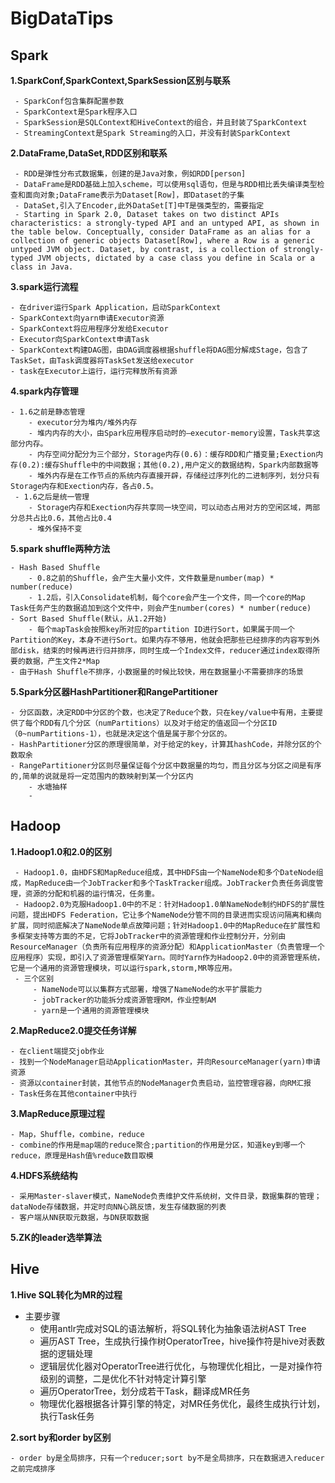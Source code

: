 # BigDataTips

## Spark 

__1.SparkConf,SparkContext,SparkSession区别与联系__

	 - SparkConf包含集群配置参数
	 - SparkContext是Spark程序入口
	 - SparkSession是SQLContext和HiveContext的组合，并且封装了SparkContext
	 - StreamingContext是Spark Streaming的入口，并没有封装SparkContext

 __2.DataFrame,DataSet,RDD区别和联系__
 
	 - RDD是弹性分布式数据集，创建的是Java对象，例如RDD[person]
	 - DataFrame是RDD基础上加入scheme，可以使用sql语句，但是与RDD相比丢失编译类型检查和面向对象;DataFrame表示为Dataset[Row]，即Dataset的子集
	 - DataSet,引入了Encoder,此外DataSet[T]中T是强类型的，需要指定
	 - Starting in Spark 2.0, Dataset takes on two distinct APIs characteristics: a strongly-typed API and an untyped API, as shown in the table below. Conceptually, consider DataFrame as an alias for a collection of generic objects Dataset[Row], where a Row is a generic untyped JVM object. Dataset, by contrast, is a collection of strongly-typed JVM objects, dictated by a case class you define in Scala or a class in Java.

 __3.spark运行流程__
 
 	- 在driver运行Spark Application，启动SparkContext
 	- SparkContext向yarn申请Executor资源
 	- SparkContext将应用程序分发给Executor
 	- Executor向SparkContext申请Task
 	- SparkContext构建DAG图，由DAG调度器根据shuffle将DAG图分解成Stage，包含了TaskSet，由Task调度器将TaskSet发送给executor
 	- task在Executor上运行，运行完释放所有资源

 __4.spark内存管理__
 
 	- 1.6之前是静态管理
	 	- executor分为堆内/堆外内存
	 	- 堆内内存的大小，由Spark应用程序启动时的–executor-memory设置，Task共享这部分内存。
	 	- 内存空间分配分为三个部分，Storage内存(0.6)：缓存RDD和广播变量;Exection内存(0.2):缓存Shuffle中的中间数据；其他(0.2),用户定义的数据结构，Spark内部数据等
	 	- 堆外内存是在工作节点的系统内存直接开辟，存储经过序列化的二进制序列，划分只有Storage内存和Exection内存，各占0.5。
	 - 1.6之后是统一管理
	 	- Storage内存和Exection内存共享同一块空间，可以动态占用对方的空闲区域，两部分总共占比0.6，其他占比0.4
	 	- 堆外保持不变

__5.spark shuffle两种方法__ 

	- Hash Based Shuffle
		- 0.8之前的Shuffle，会产生大量小文件，文件数量是number(map) * number(reduce)
		- 1.2后，引入Consolidate机制，每个core会产生一个文件，同一个core的Map Task任务产生的数据追加到这个文件中，则会产生number(cores) * number(reduce)
	- Sort Based Shuffle(默认，从1.2开始)
		- 每个mapTask会按照key所对应的partition ID进行Sort，如果属于同一个Partition的Key，本身不进行Sort。如果内存不够用，他就会把那些已经排序的内容写到外部disk，结束的时候再进行归并排序，同时生成一个Index文件，reducer通过index取得所要的数据，产生文件2*Map
	- 由于Hash Shuffle不排序，小数据量的时候比较快，用在数据量小不需要排序的场景

__5.Spark分区器HashPartitioner和RangePartitioner__

	- 分区函数，决定RDD中分区的个数，也决定了Reduce个数，只在key/value中有用，主要提供了每个RDD有几个分区（numPartitions）以及对于给定的值返回一个分区ID（0~numPartitions-1），也就是决定这个值是属于那个分区的。
	- HashPartitioner分区的原理很简单，对于给定的key，计算其hashCode，并除分区的个数取余
	- RangePartitioner分区则尽量保证每个分区中数据量的均匀，而且分区与分区之间是有序的,简单的说就是将一定范围内的数映射到某一个分区内
		- 水塘抽样
		- 




 ## Hadoop
 __1.Hadoop1.0和2.0的区别__
 
	 - Hadoop1.0，由HDFS和MapReduce组成，其中HDFS由一个NameNode和多个DateNode组成，MapReduce由一个JobTracker和多个TaskTracker组成。JobTracker负责任务调度管理，资源的分配和机器的运行情况，任务重。
	 - Hadoop2.0为克服Hadoop1.0中的不足：针对Hadoop1.0单NameNode制约HDFS的扩展性问题，提出HDFS Federation，它让多个NameNode分管不同的目录进而实现访问隔离和横向扩展，同时彻底解决了NameNode单点故障问题；针对Hadoop1.0中的MapReduce在扩展性和多框架支持等方面的不足，它将JobTracker中的资源管理和作业控制分开，分别由ResourceManager（负责所有应用程序的资源分配）和ApplicationMaster（负责管理一个应用程序）实现，即引入了资源管理框架Yarn。同时Yarn作为Hadoop2.0中的资源管理系统，它是一个通用的资源管理模块，可以运行spark,storm,MR等应用。
	 - 三个区别
		 - NameNode可以以集群方式部署，增强了NameNode的水平扩展能力
		 - jobTracker的功能拆分成资源管理RM，作业控制AM
		 - yarn是一个通用的资源管理模块

 __2.MapReduce2.0提交任务详解__
 
 	- 在client端提交job作业
 	- 找到一个NodeManager启动ApplicationMaster，并向ResourceManager(yarn)申请资源
 	- 资源以container封装，其他节点的NodeManager负责启动，监控管理容器，向RM汇报
 	- Task任务在其他container中执行

 __3.MapReduce原理过程__
 
 	- Map，Shuffle，combine，reduce
 	- combine的作用是map端的reduce聚合;partition的作用是分区，知道key到哪一个reduce，原理是Hash值%reduce数目取模

 __4.HDFS系统结构__
 
 	- 采用Master-slaver模式，NameNode负责维护文件系统树，文件目录，数据集群的管理；dataNode存储数据，并定时向NN心跳反馈，发生存储数据的列表
 	- 客户端从NN获取元数据，与DN获取数据

 __5.ZK的leader选举算法__
 


 ## Hive
 __1.Hive SQL转化为MR的过程__
 
 - 主要步骤
 	- 使用antlr完成对SQL的语法解析，将SQL转化为抽象语法树AST Tree
 	- 遍历AST Tree，生成执行操作树OperatorTree，hive操作符是hive对表数据的逻辑处理
 	- 逻辑层优化器对OperatorTree进行优化，与物理优化相比，一是对操作符级别的调整，二是优化不针对特定计算引擎
 	- 遍历OperatorTree，划分成若干Task，翻译成MR任务
 	- 物理优化器根据各计算引擎的特定，对MR任务优化，最终生成执行计划，执行Task任务

__2.sort by和order by区别__

	- order by是全局排序，只有一个reducer;sort by不是全局排序，只在数据进入reducer之前完成排序



 

